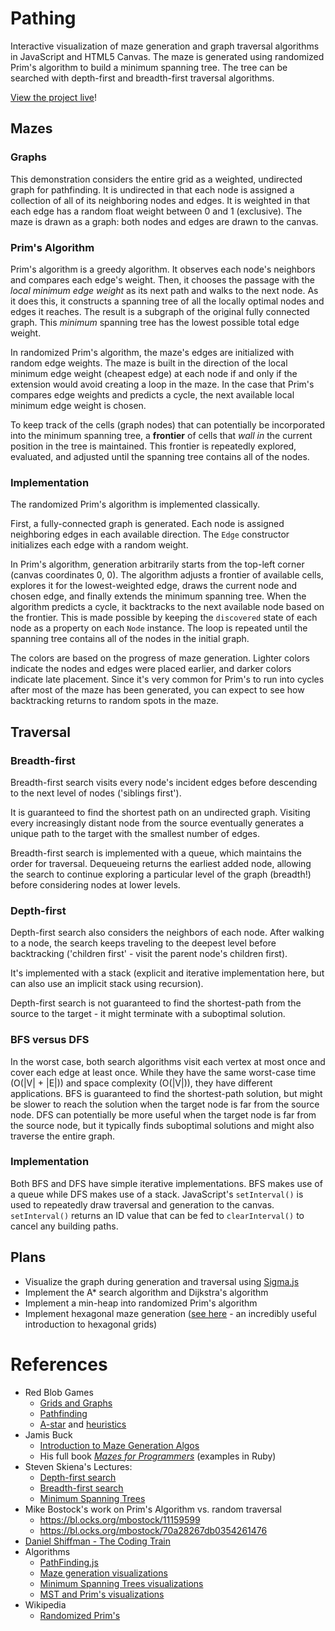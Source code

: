 # Pathing

Interactive visualization of maze generation and graph traversal algorithms in JavaScript and HTML5 Canvas. The maze is generated using randomized Prim's algorithm to build a minimum spanning tree. The tree can be searched with depth-first and breadth-first traversal algorithms.

[View the project live](https://agarun.com/pathing/)!

## Mazes

### Graphs

This demonstration considers the entire grid as a weighted, undirected graph for pathfinding. It is undirected in that each node is assigned a collection of all of its neighboring nodes and edges. It is weighted in that each edge has a random float weight between 0 and 1 (exclusive). The maze is drawn as a graph: both nodes and edges are drawn to the canvas.

### Prim's Algorithm

Prim's algorithm is a greedy algorithm. It observes each node's neighbors and compares each edge's weight. Then, it chooses the passage with the *local minimum edge weight* as its next path and walks to the next node. As it does this, it constructs a spanning tree of all the locally optimal nodes and edges it reaches. The result is a subgraph of the original fully connected graph. This *minimum* spanning tree has the lowest possible total edge weight.

In randomized Prim's algorithm, the maze's edges are initialized with random edge weights. The maze is built in the direction of the local minimum edge weight (cheapest edge) at each node if and only if the extension would avoid creating a loop in the maze. In the case that Prim's compares edge weights and predicts a cycle, the next available local minimum edge weight is chosen.

To keep track of the cells (graph nodes) that can potentially be incorporated into the minimum spanning tree, a **frontier** of cells that *wall in* the current position in the tree is maintained. This frontier is repeatedly explored, evaluated, and adjusted until the spanning tree contains all of the nodes.

### Implementation

The randomized Prim's algorithm is implemented classically.

First, a fully-connected graph is generated. Each node is assigned neighboring edges in each available direction. The `Edge` constructor initializes each edge with a random weight.

In Prim's algorithm, generation arbitrarily starts from the top-left corner (canvas coordinates 0, 0). The algorithm adjusts a frontier of available cells, explores it for the lowest-weighted edge, draws the current node and chosen edge, and finally extends the minimum spanning tree. When the algorithm predicts a cycle, it backtracks to the next available node based on the frontier. This is made possible by keeping the `discovered` state of each node as a property on each `Node` instance. The loop is repeated until the spanning tree contains all of the nodes in the initial graph.

The colors are based on the progress of maze generation. Lighter colors indicate the nodes and edges were placed earlier, and darker colors indicate late placement. Since it's very common for Prim's to run into cycles after most of the maze has been generated, you can expect to see how backtracking returns to random spots in the maze.

## Traversal

### Breadth-first

Breadth-first search visits every node's incident edges before descending to the next level of nodes ('siblings first').

It is guaranteed to find the shortest path on an undirected graph. Visiting every increasingly distant node from the source eventually generates a unique path to the target with the smallest number of edges.

Breadth-first search is implemented with a queue, which maintains the order for traversal. Dequeueing returns the earliest added node, allowing the search to continue exploring a particular level of the graph (breadth!) before considering nodes at lower levels.

### Depth-first

Depth-first search also considers the neighbors of each node. After walking to a node, the search keeps traveling to the deepest level before backtracking ('children first' - visit the parent node's children first).

It's implemented with a stack (explicit and iterative implementation here, but can also use an implicit stack using recursion).

Depth-first search is not guaranteed to find the shortest-path from the source to the target - it might terminate with a suboptimal solution.

### BFS versus DFS

In the worst case, both search algorithms visit each vertex at most once and cover each edge at least once. While they have the same worst-case time (O(|V| + |E|)) and space complexity (O(|V|)), they have different applications. BFS is guaranteed to find the shortest-path solution, but might be slower to reach the solution when the target node is far from the source node. DFS can potentially be more useful when the target node is far from the source node, but it typically finds suboptimal solutions and might also traverse the entire graph.

### Implementation

Both BFS and DFS have simple iterative implementations. BFS makes use of a queue while DFS makes use of a stack. JavaScript's `setInterval()` is used to repeatedly draw traversal and generation to the canvas. `setInterval()` returns an ID value that can be fed to `clearInterval()` to cancel any building paths.

## Plans

- Visualize the graph during generation and traversal using [Sigma.js](http://sigmajs.org/)
- Implement the A* search algorithm and Dijkstra's algorithm
- Implement a min-heap into randomized Prim's algorithm
- Implement hexagonal maze generation ([see here](https://www.redblobgames.com/grids/hexagons/) - an incredibly useful introduction to hexagonal grids)

# References
* Red Blob Games
  * [Grids and Graphs](http://www.redblobgames.com/pathfinding/grids/graphs.html)
  * [Pathfinding](http://www.redblobgames.com/pathfinding/tower-defense/index.html)
  * [A-star](http://www.redblobgames.com/pathfinding/a-star/introduction.html) and [heuristics](http://www.redblobgames.com/pathfinding/heuristics/differential.html)
* Jamis Buck
  * [Introduction to Maze Generation Algos](http://weblog.jamisbuck.org/2011/2/7/maze-generation-algorithm-recap)
  * His full book *[Mazes for Programmers](https://www.amazon.com/Mazes-Programmers-Twisty-Little-Passages/dp/1680500554)* (examples in Ruby)
* Steven Skiena's Lectures:
  * [Depth-first search](https://www3.cs.stonybrook.edu/~algorith/video-lectures/2007/lecture12.pdf)
  * [Breadth-first search](https://www3.cs.stonybrook.edu/~algorith/video-lectures/2007/lecture11.pdf)
  * [Minimum Spanning Trees](https://www3.cs.stonybrook.edu/~skiena/373/newlectures/lecture13.pdf)
* Mike Bostock's work on Prim's Algorithm vs. random traversal
  * https://bl.ocks.org/mbostock/11159599
  * https://bl.ocks.org/mbostock/70a28267db0354261476
* [Daniel Shiffman - The Coding Train](https://github.com/CodingTrain/AStar)
* Algorithms
  * [PathFinding.js](https://github.com/qiao/PathFinding.js)
  * [Maze generation visualizations](http://www.algostructure.com/specials/maze.php)
  * [Minimum Spanning Trees visualizations](https://visualgo.net/en/mst?slide=1)
  * [MST and Prim's visualizations](http://www.algomation.com/algorithm/prim-minimum-spanning-tree)
* Wikipedia
  * [Randomized Prim's](https://en.wikipedia.org/wiki/Maze_generation_algorithm#Randomized_Prim.27s_algorithm)
